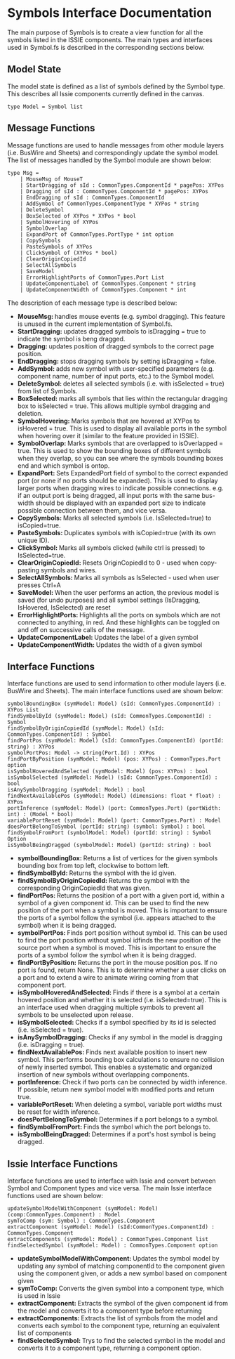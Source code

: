 # Symbols Interface Documentation
The main purpose of Symbols is to create a view function for all the symbols listed in the ISSIE components. The main types and interfaces used in Symbol.fs is described in the corresponding sections below.

## Model State
The model state is defined as a list of symbols defined by the Symbol type. This describes all Issie components currently defined in the canvas.
```F#
type Model = Symbol list
```

## Message Functions
Message functions are used to handle messages from other module layers (i.e. BusWire and Sheets) and correspondingly update the symbol model. The list of messages handled by the Symbol module are shown below:
```F#
type Msg =
    | MouseMsg of MouseT
    | StartDragging of sId : CommonTypes.ComponentId * pagePos: XYPos
    | Dragging of sId : CommonTypes.ComponentId * pagePos: XYPos
    | EndDragging of sId : CommonTypes.ComponentId
    | AddSymbol of CommonTypes.ComponentType * XYPos * string
    | DeleteSymbol 
    | BoxSelected of XYPos * XYPos * bool
    | SymbolHovering of XYPos
    | SymbolOverlap
    | ExpandPort of CommonTypes.PortType * int option
    | CopySymbols
    | PasteSymbols of XYPos
    | ClickSymbol of (XYPos * bool)
    | ClearOriginCopiedId
    | SelectAllSymbols
    | SaveModel
    | ErrorHighlightPorts of CommonTypes.Port List
    | UpdateComponentLabel of CommonTypes.Component * string
    | UpdateComponentWidth of CommonTypes.Component * int
```
The description of each message type is described below:
<ul>
  <li><b>MouseMsg: </b>handles mouse events (e.g. symbol dragging). This feature is unused in the current implementation of Symbol.fs.</li>
  <li><b>StartDragging: </b>updates dragged symbols to isDragging = true to indicate the symbol is beng dragged.</li>
  <li><b>Dragging: </b>updates position of dragged symbols to the correct page position.</li>
  <li><b>EndDragging: </b>stops dragging symbols by setting isDragging = false.</li>
  <li><b>AddSymbol: </b>adds new symbol with user-specified parameters (e.g. component name, number of input ports, etc.) to the Symbol model.</li>
  <li><b>DeleteSymbol: </b>deletes all selected symbols (i.e. with isSelected = true) from list of Symbols.</li>
  <li><b>BoxSelected: </b>marks all symbols that lies within the rectangular dragging box to isSelected = true. This allows multiple symbol dragging and deletion.</li>
  <li><b>SymbolHovering: </b>Marks symbols that are hovered at XYPos to isHovered = true. This is used to display all available ports in the symbol when hovering over it (similar to the feature provided in ISSIE).</li>
  <li><b>SymbolOverlap: </b>Marks symbols that are overlapped to isOverlapped = true. This is used to show the bounding boxes of different symbols when they overlap, so you can see where the symbols bounding boxes end and which symbol is ontop.</li>
  <li><b>ExpandPort: </b>Sets ExpandedPort field of symbol to the correct expanded port (or none if no ports should be expanded). This is used to display larger ports when dragging wires to indicate possible connections. e.g. if an output port is being dragged, all input ports with the same bus-width should be displayed with an expanded port size to indicate possible connection between them, and vice versa.</li>
  <li><b>CopySymbols: </b>Marks all selected symbols (i.e. IsSelected=true) to isCopied=true.</li>
  <li><b>PasteSymbols: </b>Duplicates symbols with isCopied=true (with its own unique ID).</li>
  <li><b>ClickSymbol: </b>Marks all symbols clicked (while ctrl is pressed) to IsSelected=true.</li>
  <li><b>ClearOriginCopiedId: </b>Resets OriginCopiedId to 0 - used when copy-pasting symbols and wires.</li>
  <li><b>SelectAllSymbols: </b>Marks all symbols as IsSelected - used when user presses Ctrl+A</li>
    <li><b>SaveModel: </b>When the user performs an action, the previous model is saved (for undo purposes) and all symbol settings (IsDragging, IsHovered, IsSelected) are reset</li>
  <li><b>ErrorHighlightPorts: </b>Highlights all the ports on symbols which are not connected to anything, in red. And these highlights can be toggled on and off on successive calls of the message.</li>
  <li><b>UpdateComponentLabel: </b>Updates the label of a given symbol</li>
  <li><b>UpdateComponentWidth: </b>Updates the width of a given symbol</li>
</ul>

## Interface Functions
Interface functions are used to send information to other module layers (i.e. BusWire and Sheets). The main interface functions used are shown below:
```F#
symbolBoundingBox (symModel: Model) (sId: CommonTypes.ComponentId) : XYPos List
findSymbolById (symModel: Model) (sId: CommonTypes.ComponentId) : Symbol
findSymbolByOriginCopiedId (symModel: Model) (sId: CommonTypes.ComponentId) : Symbol
findPortPos (symModel: Model) (sId: CommonTypes.ComponentId) (portId: string) : XYPos 
symbolPortPos: Model -> string(Port.Id) : XYPos
findPortByPosition (symModel: Model) (pos: XYPos) : CommonTypes.Port option 
isSymbolHoveredAndSelected (symModel: Model) (pos: XYPos) : bool
isSymbolSelected (symModel: Model) (sId: CommonTypes.ComponentId) : bool
isAnySymbolDragging (symModel: Model) : bool
findNextAvailablePos (symModel: Model) (dimensions: float * float) : XYPos
portInference (symModel: Model) (port: CommonTypes.Port) (portWidth: int) : (Model * bool)
variablePortReset (symModel: Model) (port: CommonTypes.Port) : Model
doesPortBelongToSymbol (portId: string) (symbol: Symbol) : bool
findSymbolFromPort (symbolModel: Model) (portId: string) : Symbol Option
isSymbolBeingDragged (symbolModel: Model) (portId: string) : bool
```
<ul>
  <li><b>symbolBoundingBox: </b>Returns a list of vertices for the given symbols bounding box from top left, clockwise to bottom left.</li> 
  <li><b>findSymbolById: </b>Returns the symbol with the id given.</li>
  <li><b>findSymbolByOriginCopiedId: </b>Returns the symbol with the corresponding OriginCopiedId that was given.</li>
  <li><b>findPortPos: </b>Returns the position of a port with a given port id, within a symbol of  a given component id. This can be used to find the new position of the port when a symbol is moved. This is important to ensure the ports of a symbol follow the symbol (i.e. appears attached to the symbol) when it is being dragged.</li>
  <li><b>symbolPortPos: </b>Finds port position without symbol id. This can be used to find the port position without symbol idfinds the new position of the source port when a symbol is moved. This is important to ensure the ports of a symbol follow the symbol when it is being dragged.</li>
  <li><b>findPortByPosition: </b>Returns the port in the mouse position pos. If no port is found, return None. This is to determine whether a user clicks on a port and to extend a wire to animate wiring coming from that component port.</li>
  <li><b>isSymbolHoveredAndSelected: </b>Finds if there is a symbol at a certain hovered position and whether it is selected (i.e. isSelected=true). This is an interface used when dragging multiple symbols to prevent all symbols to be unselected upon release.</li>
  <li><b>isSymbolSelected: </b>Checks if a symbol specified by its id is selected (i.e. isSelected = true).</li>
  <li><b>isAnySymbolDragging: </b>Checks if any symbol in the model is dragging (i.e. isDragging = true).</li>
  <li><b>findNextAvailablePos: </b>Finds next available position to insert new symbol. This performs bounding box calculations to ensure no collision of newly inserted symbol. This enables a systematic and organized insertion of new symbols without overlapping components.</li>
  <li><b>portInference: </b>Check if two ports can be connected by width inference. If possible, return new symbol model with modified ports and return true.</li>
  <li><b>variablePortReset: </b>When deleting a symbol, variable port widths must be reset for width inference.</li>
  <li><b>doesPortBelongToSymbol: </b>Determines if a port belongs to a symbol.</li>
  <li><b>findSymbolFromPort: </b>Finds the symbol which the port belongs to.</li>
  <li><b>isSymbolBeingDragged: </b>Determines if a port's host symbol is being dragged.</li>
</ul>

## Issie Interface Functions
Interface functions are used to interface with Issie and convert between Symbol and Component types and vice versa. The main Issie interface functions used are shown below:
```F#
updateSymbolModelWithComponent (symModel: Model) (comp:CommonTypes.Component) : Model
symToComp (sym: Symbol) : CommonTypes.Component
extractComponent (symModel: Model) (sId:CommonTypes.ComponentId) : CommonTypes.Component
extractComponents (symModel: Model) : CommonTypes.Component list 
findSelectedSymbol (symModel: Model) : CommonTypes.Component option
```
<ul>
  <li><b>updateSymbolModelWithComponent: </b>Updates the symbol model by updating any symbol of matching componentId to the component given using the component given, or adds a new symbol based on component given</li>
  <li><b>symToComp: </b>Converts the given symbol into a component type, which is used in Issie</li>
  <li><b>extractComponent: </b>Extracts the symbol of the given component id from the model and converts it to a component type before returning</li>
  <li><b>extractComponents: </b>Extracts the list of symbols from the model and converts each symbol to the component type, returning an equivalent list of components</li>
  <li><b>findSelectedSymbol: </b>Trys to find the selected symbol in the model and converts it to a component type, returning a component option. </li>
</ul>
